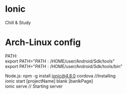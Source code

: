 # Ionic
Chill &amp; Study

# Arch-Linux config
PATH:  
  export PATH="$PATH:/$HOME/user/Android/Sdk/tools"  
  export PATH="$PATH:/$HOME/user/Android/Sdk/tools/bin"  

Node.js:
  npm -g install ionic@4.8.0 cordova //Installing  
  ionic start [projectName] blank [banlkPage]  
  ionic serve // Starting server  
